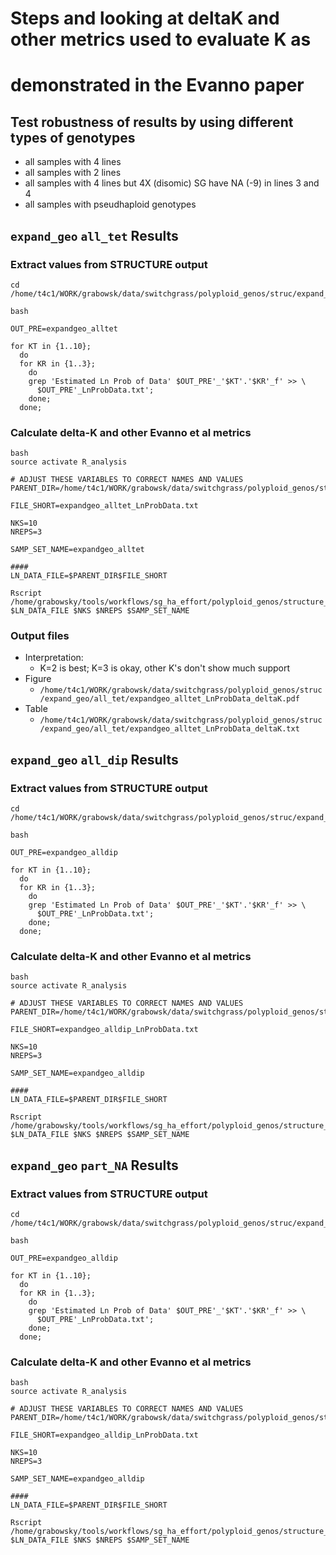 # Steps and looking at deltaK and other metrics used to evaluate K as 
#    demonstrated in the Evanno paper

## Test robustness of results by  using different types of genotypes
* all samples with 4 lines
* all samples with 2 lines
* all samples with 4 lines but 4X (disomic) SG have NA (-9) in lines 3 and 4
* all samples with pseudhaploid genotypes

## `expand_geo` `all_tet` Results 
### Extract values from STRUCTURE output
```
cd /home/t4c1/WORK/grabowsk/data/switchgrass/polyploid_genos/struc/expand_geo/all_tet

bash

OUT_PRE=expandgeo_alltet

for KT in {1..10};
  do
  for KR in {1..3};
    do
    grep 'Estimated Ln Prob of Data' $OUT_PRE'_'$KT'.'$KR'_f' >> \
      $OUT_PRE'_LnProbData.txt';
    done;
  done;
```
### Calculate delta-K and other Evanno et al metrics
```
bash
source activate R_analysis

# ADJUST THESE VARIABLES TO CORRECT NAMES AND VALUES
PARENT_DIR=/home/t4c1/WORK/grabowsk/data/switchgrass/polyploid_genos/struc/expand_geo/all_tet/

FILE_SHORT=expandgeo_alltet_LnProbData.txt

NKS=10
NREPS=3

SAMP_SET_NAME=expandgeo_alltet

####
LN_DATA_FILE=$PARENT_DIR$FILE_SHORT

Rscript /home/grabowsky/tools/workflows/sg_ha_effort/polyploid_genos/structure_analysis/gen_deltaK_plot.r $LN_DATA_FILE $NKS $NREPS $SAMP_SET_NAME

```
### Output files
* Interpretation:
  * K=2 is best; K=3 is okay, other K's don't show much support
* Figure
  * `/home/t4c1/WORK/grabowsk/data/switchgrass/polyploid_genos/struc/expand_geo/all_tet/expandgeo_alltet_LnProbData_deltaK.pdf`
* Table
  * `/home/t4c1/WORK/grabowsk/data/switchgrass/polyploid_genos/struc/expand_geo/all_tet/expandgeo_alltet_LnProbData_deltaK.txt`

## `expand_geo` `all_dip` Results
### Extract values from STRUCTURE output
```
cd /home/t4c1/WORK/grabowsk/data/switchgrass/polyploid_genos/struc/expand_geo/all_dip

bash

OUT_PRE=expandgeo_alldip

for KT in {1..10};
  do
  for KR in {1..3};
    do
    grep 'Estimated Ln Prob of Data' $OUT_PRE'_'$KT'.'$KR'_f' >> \
      $OUT_PRE'_LnProbData.txt';
    done;
  done;
```
### Calculate delta-K and other Evanno et al metrics
```
bash
source activate R_analysis

# ADJUST THESE VARIABLES TO CORRECT NAMES AND VALUES
PARENT_DIR=/home/t4c1/WORK/grabowsk/data/switchgrass/polyploid_genos/struc/expand_geo/all_dip/

FILE_SHORT=expandgeo_alldip_LnProbData.txt

NKS=10
NREPS=3

SAMP_SET_NAME=expandgeo_alldip

####
LN_DATA_FILE=$PARENT_DIR$FILE_SHORT

Rscript /home/grabowsky/tools/workflows/sg_ha_effort/polyploid_genos/structure_analysis/gen_deltaK_plot.r $LN_DATA_FILE $NKS $NREPS $SAMP_SET_NAME

```

## `expand_geo` `part_NA` Results
### Extract values from STRUCTURE output
```
cd /home/t4c1/WORK/grabowsk/data/switchgrass/polyploid_genos/struc/expand_geo/all_dip

bash

OUT_PRE=expandgeo_alldip

for KT in {1..10};
  do
  for KR in {1..3};
    do
    grep 'Estimated Ln Prob of Data' $OUT_PRE'_'$KT'.'$KR'_f' >> \
      $OUT_PRE'_LnProbData.txt';
    done;
  done;
```
### Calculate delta-K and other Evanno et al metrics
```
bash
source activate R_analysis

# ADJUST THESE VARIABLES TO CORRECT NAMES AND VALUES
PARENT_DIR=/home/t4c1/WORK/grabowsk/data/switchgrass/polyploid_genos/struc/expand_geo/all_dip/

FILE_SHORT=expandgeo_alldip_LnProbData.txt

NKS=10
NREPS=3

SAMP_SET_NAME=expandgeo_alldip

####
LN_DATA_FILE=$PARENT_DIR$FILE_SHORT

Rscript /home/grabowsky/tools/workflows/sg_ha_effort/polyploid_genos/structure_analysis/gen_deltaK_plot.r $LN_DATA_FILE $NKS $NREPS $SAMP_SET_NAME

```


